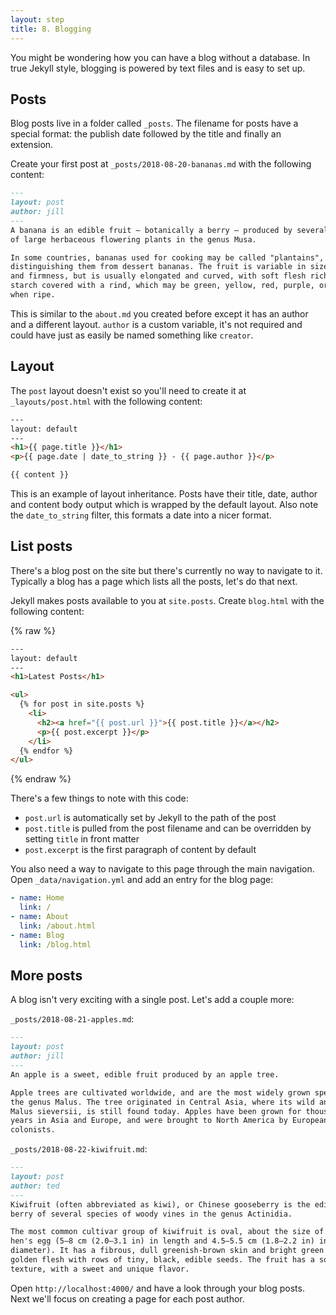 ```yaml
---
layout: step
title: 8. Blogging
---
```

You might be wondering how you can have a blog without a database. In true
Jekyll style, blogging is powered by text files and is easy to set up.

## Posts

Blog posts live in a folder called `_posts`. The filename for posts have a
special format: the publish date followed by the title and finally an extension.

Create your first post at `_posts/2018-08-20-bananas.md` with the
following content:

```markdown
---
layout: post
author: jill
---
A banana is an edible fruit – botanically a berry – produced by several kinds
of large herbaceous flowering plants in the genus Musa.

In some countries, bananas used for cooking may be called "plantains",
distinguishing them from dessert bananas. The fruit is variable in size, color,
and firmness, but is usually elongated and curved, with soft flesh rich in
starch covered with a rind, which may be green, yellow, red, purple, or brown
when ripe.
```

This is similar to the `about.md` you created before except it has an author and
a different layout. `author` is a custom variable, it's not required and could
have just as easily be named something like `creator`.

## Layout

The `post` layout doesn't exist so you'll need to create it at
`_layouts/post.html` with the following content:

```html
---
layout: default
---
<h1>{{ page.title }}</h1>
<p>{{ page.date | date_to_string }} - {{ page.author }}</p>

{{ content }}
```

This is an example of layout inheritance. Posts have their title, date, author
and content body output which is wrapped by the default layout. Also note the
`date_to_string` filter, this formats a date into a nicer format.

## List posts

There's a blog post on the site but there's currently no way to navigate to it.
Typically a blog has a page which lists all the posts, let's do that next.

Jekyll makes posts available to you at `site.posts`. Create `blog.html` with
the following content:

{% raw %}
```html
---
layout: default
---
<h1>Latest Posts</h1>

<ul>
  {% for post in site.posts %}
    <li>
      <h2><a href="{{ post.url }}">{{ post.title }}</a></h2>
      <p>{{ post.excerpt }}</p>
    </li>
  {% endfor %}
</ul>
```
{% endraw %}

There's a few things to note with this code:

* `post.url` is automatically set by Jekyll to the path of the post
* `post.title` is pulled from the post filename and can be overridden by
setting `title` in front matter
* `post.excerpt` is the first paragraph of content by default

You also need a way to navigate to this page through the main navigation. Open
`_data/navigation.yml` and add an entry for the blog page:

```yaml
- name: Home
  link: /
- name: About
  link: /about.html
- name: Blog
  link: /blog.html
```

## More posts

A blog isn't very exciting with a single post. Let's add a couple more:

`_posts/2018-08-21-apples.md`:

```markdown
---
layout: post
author: jill
---
An apple is a sweet, edible fruit produced by an apple tree.

Apple trees are cultivated worldwide, and are the most widely grown species in
the genus Malus. The tree originated in Central Asia, where its wild ancestor,
Malus sieversii, is still found today. Apples have been grown for thousands of
years in Asia and Europe, and were brought to North America by European
colonists.
```

`_posts/2018-08-22-kiwifruit.md`:

```markdown
---
layout: post
author: ted
---
Kiwifruit (often abbreviated as kiwi), or Chinese gooseberry is the edible
berry of several species of woody vines in the genus Actinidia.

The most common cultivar group of kiwifruit is oval, about the size of a large
hen's egg (5–8 cm (2.0–3.1 in) in length and 4.5–5.5 cm (1.8–2.2 in) in
diameter). It has a fibrous, dull greenish-brown skin and bright green or
golden flesh with rows of tiny, black, edible seeds. The fruit has a soft
texture, with a sweet and unique flavor.
```

Open `http://localhost:4000/` and have a look through your blog posts. Next
we'll focus on creating a page for each post author.
